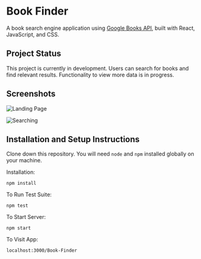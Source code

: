 
# Book Finder
A book search engine application using [Google Books API](https://developers.google.com/books), built with React, JavaScript, and CSS.

##  Project Status

This project is currently in development. Users can search for books and find relevant results. Functionality to view more data is in progress.

## Screenshots
![Landing Page](https://i.ibb.co/z7CBJS9/book-search-landing.png)

![Searching](https://i.ibb.co/vLs6KbM/pride-and-prejudice-search.png)


## Installation and Setup Instructions

Clone down this repository. You will need  `node`  and  `npm`  installed globally on your machine.

Installation:

`npm install`

To Run Test Suite:

`npm test`

To Start Server:

`npm start`

To Visit App:

`localhost:3000/Book-Finder`
